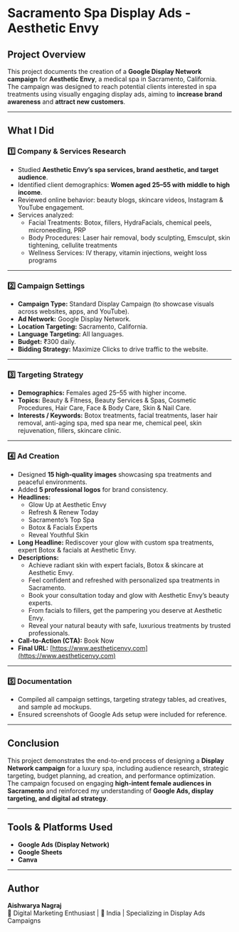 # Sacramento Spa Display Ads - Aesthetic Envy

## Project Overview
This project documents the creation of a **Google Display Network campaign** for **Aesthetic Envy**, a medical spa in Sacramento, California.  
The campaign was designed to reach potential clients interested in spa treatments using visually engaging display ads, aiming to **increase brand awareness** and **attract new customers**.

---

## What I Did

### 1️⃣ Company & Services Research
- Studied **Aesthetic Envy’s spa services, brand aesthetic, and target audience**.  
- Identified client demographics: **Women aged 25–55 with middle to high income**.  
- Reviewed online behavior: beauty blogs, skincare videos, Instagram & YouTube engagement.  
- Services analyzed:  
  - Facial Treatments: Botox, fillers, HydraFacials, chemical peels, microneedling, PRP  
  - Body Procedures: Laser hair removal, body sculpting, Emsculpt, skin tightening, cellulite treatments  
  - Wellness Services: IV therapy, vitamin injections, weight loss programs  

---

### 2️⃣ Campaign Settings
- **Campaign Type:** Standard Display Campaign (to showcase visuals across websites, apps, and YouTube).  
- **Ad Network:** Google Display Network.  
- **Location Targeting:** Sacramento, California.  
- **Language Targeting:** All languages.  
- **Budget:** ₹300 daily.  
- **Bidding Strategy:** Maximize Clicks to drive traffic to the website.  

---

### 3️⃣ Targeting Strategy
- **Demographics:** Females aged 25–55 with higher income.  
- **Topics:** Beauty & Fitness, Beauty Services & Spas, Cosmetic Procedures, Hair Care, Face & Body Care, Skin & Nail Care.  
- **Interests / Keywords:** Botox treatments, facial treatments, laser hair removal, anti-aging spa, med spa near me, chemical peel, skin rejuvenation, fillers, skincare clinic.  

---

### 4️⃣ Ad Creation
- Designed **15 high-quality images** showcasing spa treatments and peaceful environments.  
- Added **5 professional logos** for brand consistency.  
- **Headlines:**  
  - Glow Up at Aesthetic Envy  
  - Refresh & Renew Today  
  - Sacramento’s Top Spa  
  - Botox & Facials Experts  
  - Reveal Youthful Skin  
- **Long Headline:** Rediscover your glow with custom spa treatments, expert Botox & facials at Aesthetic Envy.  
- **Descriptions:**  
  - Achieve radiant skin with expert facials, Botox & skincare at Aesthetic Envy.  
  - Feel confident and refreshed with personalized spa treatments in Sacramento.  
  - Book your consultation today and glow with Aesthetic Envy’s beauty experts.  
  - From facials to fillers, get the pampering you deserve at Aesthetic Envy.  
  - Reveal your natural beauty with safe, luxurious treatments by trusted professionals.  
- **Call-to-Action (CTA):** Book Now  
- **Final URL:** [https://www.aestheticenvy.com](https://www.aestheticenvy.com)  

---

### 5️⃣ Documentation
- Compiled all campaign settings, targeting strategy tables, ad creatives, and sample ad mockups.  
- Ensured screenshots of Google Ads setup were included for reference.  

---

## Conclusion
This project demonstrates the end-to-end process of designing a **Display Network campaign** for a luxury spa, including audience research, strategic targeting, budget planning, ad creation, and performance optimization.  
The campaign focused on engaging **high-intent female audiences in Sacramento** and reinforced my understanding of **Google Ads, display targeting, and digital ad strategy**.

---

## Tools & Platforms Used
- **Google Ads (Display Network)**  
- **Google Sheets**  
- **Canva**  

---

## Author
**Aishwarya Nagraj**  
💼 Digital Marketing Enthusiast | 📍 India | Specializing in Display Ads Campaigns
